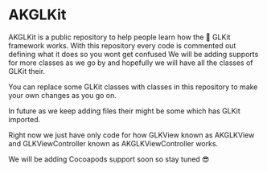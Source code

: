 # AKGLKit
AKGLKit is a public repository to help people learn how the  GLKit framework works.
With this repository every code is commented out defining what it does so you wont get confused
We will be adding supports for more classes as we go by and hopefully we will have all the classes of GLKit their.

You can replace some GLKit classes with classes in this repository to make your own changes as you go on.

In future as we keep adding files their might be some which has GLKit imported.

Right now we just have only code for how GLKView known as AKGLKView and GLKViewController known as AKGLKViewController works.

We will be adding Cocoapods support soon so stay tuned 😎
